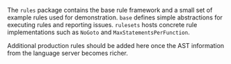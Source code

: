 The `rules` package contains the base rule framework and a small set of example
rules used for demonstration. `base` defines simple abstractions for executing
rules and reporting issues. `rulesets` hosts concrete rule implementations such
as `NoGoto` and `MaxStatementsPerFunction`.

Additional production rules should be added here once the AST information from
the language server becomes richer.
